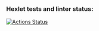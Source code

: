 ### Hexlet tests and linter status:
[![Actions Status](https://github.com/ketr1/frontend-project-46/actions/workflows/hexlet-check.yml/badge.svg)](https://github.com/ketr1/frontend-project-46/actions)